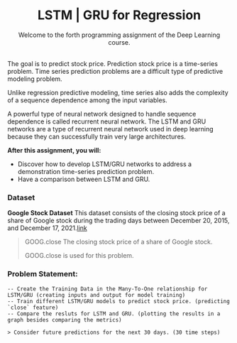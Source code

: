 <h1 align="center">
  LSTM | GRU for Regression
</h1>



<p align="center">
  Welcome to the forth programming assignment of the Deep Learning course. 
  <br/><br/>
<!--   <img src="images/sample_image_colorization.jpg"> -->
</p>



The goal is to predict stock price. Prediction stock price is a time-series problem. Time series prediction problems are a difficult type of predictive modeling problem.


Unlike regression predictive modeling, time series also adds the complexity of a sequence dependence among the input variables.


A powerful type of neural network designed to handle sequence dependence is called recurrent neural network. The LSTM and GRU networks are a type of recurrent neural network used in deep learning because they can successfully train very large architectures.



**After this assignment, you will:**

 - Discover how to develop LSTM/GRU networks to address a demonstration time-series prediction problem.
 - Have a comparison between LSTM and GRU.



### Dataset
 
**Google Stock Dataset** This dataset consists of the closing stock price of a share of Google stock during the trading days between December 20, 2015, and December 17, 2021.[link](https://finance.yahoo.com/quote/GOOG/history/?guccounter=1)

> GOOG.close The closing stock price of a share of Google stock.
> 
> GOOG.close is used for this problem.



### **Problem Statement:**
    
    -- Create the Training Data in the Many-To-One relationship for LSTM/GRU (creating inputs and output for model training)
    -- Train different LSTM/GRU models to predict stock price. (predicting `close` feature)
    -- Compare the resluts for LSTM and GRU. (plotting the results in a graph besides comparing the metrics)
    
    > Consider future predictions for the next 30 days. (30 time steps)

